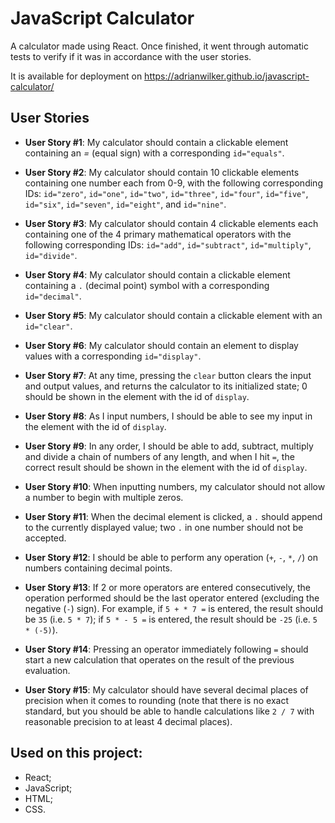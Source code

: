 # JavaScript Calculator

A calculator made using React. Once finished, it went through automatic tests to verify if it was in accordance with the user stories.

It is available for deployment on <https://adrianwilker.github.io/javascript-calculator/>

## User Stories

- **User Story #1**: My calculator should contain a clickable element containing an *=* (equal sign) with a corresponding ```id="equals"```.

- **User Story #2**: My calculator should contain 10 clickable elements containing one number each from 0-9, with the following corresponding IDs: ```id="zero"```, ```id="one"```, ```id="two"```, ```id="three"```, ```id="four"```, ```id="five"```, ```id="six"```, ```id="seven"```, ```id="eight"```, and ```id="nine"```.

- **User Story #3**: My calculator should contain 4 clickable elements each containing one of the 4 primary mathematical operators with the following corresponding IDs: ```id="add"```, ```id="subtract"```, ```id="multiply"```, ```id="divide"```.

- **User Story #4**: My calculator should contain a clickable element containing a ```.``` (decimal point) symbol with a corresponding ```id="decimal"```.

- **User Story #5**: My calculator should contain a clickable element with an ```id="clear"```.

- **User Story #6**: My calculator should contain an element to display values with a corresponding ```id="display"```.

- **User Story #7**: At any time, pressing the ```clear``` button clears the input and output values, and returns the calculator to its initialized state; 0 should be shown in the element with the id of ```display```.

- **User Story #8**: As I input numbers, I should be able to see my input in the element with the id of ```display```.

- **User Story #9**: In any order, I should be able to add, subtract, multiply and divide a chain of numbers of any length, and when I hit ```=```, the correct result should be shown in the element with the id of ```display```.

- **User Story #10**: When inputting numbers, my calculator should not allow a number to begin with multiple zeros.

- **User Story #11**: When the decimal element is clicked, a ```.``` should append to the currently displayed value; two ```.``` in one number should not be accepted.

- **User Story #12**: I should be able to perform any operation (```+```, ```-```, ```*```, ```/```) on numbers containing decimal points.

- **User Story #13**: If 2 or more operators are entered consecutively, the operation performed should be the last operator entered (excluding the negative (```-```) sign). For example, if ```5 + * 7 =``` is entered, the result should be ```35``` (i.e. ```5 * 7```); if ```5 * - 5 =``` is entered, the result should be ```-25``` (i.e. ```5 * (-5)```).

- **User Story #14**: Pressing an operator immediately following ```=``` should start a new calculation that operates on the result of the previous evaluation.

- **User Story #15**: My calculator should have several decimal places of precision when it comes to rounding (note that there is no exact standard, but you should be able to handle calculations like ```2 / 7``` with reasonable precision to at least 4 decimal places).

## Used on this project:
- React;
- JavaScript;
- HTML;
- CSS.

